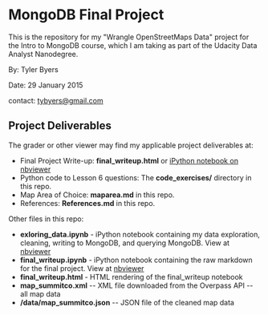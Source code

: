 # MongoDB Final Project

This is the repository for my "Wrangle OpenStreetMaps Data" project for the Intro to MongoDB course, which I am taking as part of the Udacity Data Analyst Nanodegree.

By: Tyler Byers

Date: 29 January 2015

contact: tybyers@gmail.com

## Project Deliverables

The grader or other viewer may find my applicable project deliverables at:

 * Final Project Write-up: **final_writeup.html** or [iPython notebook on nbviewer](http://nbviewer.ipython.org/github/tybyers/MongoDB_finalproject/blob/master/final_writeup.ipynb)
 * Python code to Lesson 6 questions: The **code_exercises/** directory in this repo.
 * Map Area of Choice: **maparea.md** in this repo.
 * References: **References.md** in this repo.
 
Other files in this repo:

 * **exloring_data.ipynb** - iPython notebook containing my data exploration, cleaning, writing to MongoDB, and querying MongoDB.  View at [nbviewer](http://nbviewer.ipython.org/github/tybyers/MongoDB_finalproject/blob/master/exploring_data.ipynb)
 * **final_writeup.ipynb** - iPython notebook containing the raw markdown for the final project.  View at [nbviewer](http://nbviewer.ipython.org/github/tybyers/MongoDB_finalproject/blob/master/final_writeup.ipynb)
 * **final_writeup.html** - HTML rendering of the final_writeup notebook
 * **map_summitco.xml** -- XML file downloaded from the Overpass API -- all map data
 * **/data/map_summitco.json** -- JSON file of the cleaned map data
 
 






